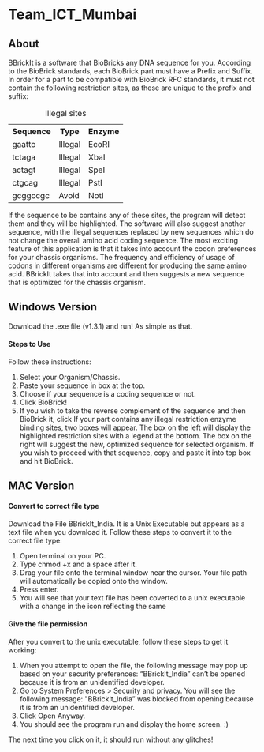 # Team_ICT_Mumbai
<h2>About</h2>
BBrickIt is a software that BioBricks any DNA sequence for you.
According to the BioBrick standards, each BioBrick part must have a Prefix and Suffix. In order for a part to be compatible with BioBrick RFC standards, it must not contain the following restriction sites, as these are unique to the prefix and suffix:

<table>
<tr>
<th>Sequence</th>
<th>Type</th>
<th>Enzyme</th>
</tr>
<tr>
<td>gaattc</td>
<td>Illegal</td>
<td>EcoRI</td>
</tr>
<tr>
<td>tctaga</td>
<td>Illegal</td>
<td>XbaI</td>
</tr>
<tr>
<td>actagt</td>
<td>Illegal</td>
<td>SpeI</td>
</tr>
<td>ctgcag</td>
<td>Illegal</td>
<td>PstI</td>
</tr>
<td>gcggccgc</td>
<td>Avoid</td>
<td>NotI</td>
</tr>
<caption> Illegal sites</caption>
</table>

If the sequence to be contains any of these sites, the program will detect them and they will be
highlighted.
The software will also suggest another sequence, with the illegal sequences replaced by new sequences
which do not change the overall amino acid coding sequence.
The most exciting feature of this application is that it takes into account the codon preferences for your
chassis organisms. The frequency and efficiency of usage of codons in different organisms are different
for producing the same amino acid. BBrickIt takes that into account and then suggests a new sequence
that is optimized for the chassis organism.

<h2>Windows Version</h2>
Download the .exe file (v1.3.1) and run! As simple as that.

 <h4>Steps to Use</h4>
 Follow these instructions:
 
 1. Select your Organism/Chassis.
 2. Paste your sequence in box at the top.
 3. Choose if your sequence is a coding sequence or not.
 4. Click BioBrick!
 5. If you wish to take the reverse complement of the sequence and then BioBrick it, click <Reverse Complement and BioBrick>
If your part contains any illegal restriction enzyme binding sites, two boxes will appear. The box on the left will display the highlighted restriction sites with a legend at the bottom. The box on the right will suggest the new, optimized sequence for selected organism. If you wish to proceed with that sequence, copy and paste it into top box and hit BioBrick.
  
 <h2>MAC Version</h2>
 <h4>Convert to correct file type</h4>
 Download the File BBrickIt_India. It is a Unix Executable but appears as a text file when you download it. Follow these steps to convert it to the correct file type:
 
 1. Open terminal on your PC.
 2. Type chmod +x and a space after it.
 3. Drag your file onto the terminal window near the cursor. Your file path will automatically be copied onto the window.
 4. Press enter.
 5. You will see that your text file has been coverted to a unix executable with a change in the icon reflecting the same
 
 <h4>Give the file permission</h4>
 After you convert to the unix executable, follow these steps to get it working:
 
 1. When you attempt to open the file, the following message may pop up based on your security preferences: “BBrickIt_India” can’t be opened because it is from an unidentified developer.
 2. Go to System Preferences > Security and privacy. You will see the following message: "BBrickIt_India” was blocked from opening because it is from an unidentified developer. 
 3. Click Open Anyway.
 4. You should see the program run and display the home screen. :)
 
 The next time you click on it, it should run without any glitches!
